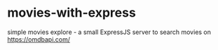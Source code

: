 # movies-with-express
simple movies explore - a small ExpressJS server to search movies on https://omdbapi.com/
